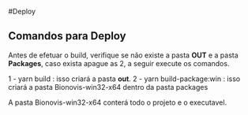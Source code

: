 #Deploy

## Comandos para Deploy

Antes de efetuar o build, verifique se não existe a pasta **OUT** e a pasta **Packages**, caso exista apague as 2, a seguir execute os comandos.

1 - yarn build : isso criará a pasta **out**.
2 - yarn build-package:win : isso criará a pasta Bionovis-win32-x64 dentro da pasta packages

A pasta Bionovis-win32-x64 conterá todo o projeto e o executavel.
